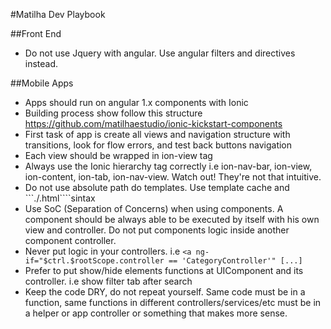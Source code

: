 #Matilha Dev Playbook

##Front End
- Do not use Jquery with angular. Use angular filters and directives instead.

##Mobile Apps
- Apps should run on angular 1.x components with Ionic
- Building process show follow this structure https://github.com/matilhaestudio/ionic-kickstart-components
- First task of app is create all views and navigation structure with transitions, look for flow errors, and test back buttons navigation
- Each view should be wrapped in ion-view tag
- Always use the Ionic hierarchy tag correctly i.e ion-nav-bar, ion-view, ion-content, ion-tab, ion-nav-view. Watch out! They're not that intuitive.
- Do not use absolute path do templates. Use template cache and ```./<template-name>.html````sintax
- Use SoC (Separation of Concerns) when using components. A component should be always able to be executed by itself with his own view and controller. Do not put components logic inside another component controller. 
- Never put logic in your controllers. i.e ```<a ng-if="$ctrl.$rootScope.controller == 'CategoryController'" [...]```
- Prefer to put show/hide elements functions at UIComponent and its controller. i.e show filter tab after search
- Keep the code DRY, do not repeat yourself. Same code must be in a function, same functions in different controllers/services/etc must be in a helper or app controller or something that makes more sense.  



